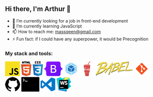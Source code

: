 ## Hi there, I'm Arthur 👋

<!--
**massqeen/massqeen** is a ✨ _special_ ✨ repository because its `README.md` (this file) appears on your GitHub profile.

Here are some ideas to get you started:

- 🔭 I’m currently working on ...
- 🌱 I’m currently learning ...
- 👯 I’m looking to collaborate on ...
- 🤔 I’m looking for help with ...
- 💬 Ask me about ...
- 📫 How to reach me: ...
- 😄 Pronouns: ...
- ⚡ Fun fact: ...
-->
- 🔭 I’m currently looking for a job in front-end development
- 🌱 I’m currently learning JavaScript
- 📫 How to reach me: massqeen@gmail.com
- ⚡ Fun fact: if I could have any superpower, it would be  Precognition
### My stack and tools:
![JavaScript](./icons/javascript2.png "JavaScript")
![HTML5](./icons/html5.png "HTML5") 
![CSS3](./icons/css3.png "CSS3")
![Bootstrap](./icons/bootstrap.png "Bootstrap")
![Webpack](./icons/webpack.png "Webpack")
![Gulp](./icons/gulp.png "Gulp")
![Babel](./icons/babel.png "Babel")
![Git](./icons/git.png "Git")
![GitHub](./icons/github.png "GitHub")
![Terminal](./icons/terminal.png "Terminal")
![VSCode](./icons/visual-studio-code.png "VSCode")
![WebStorm](./icons/webstorm.png "WebStorm")



